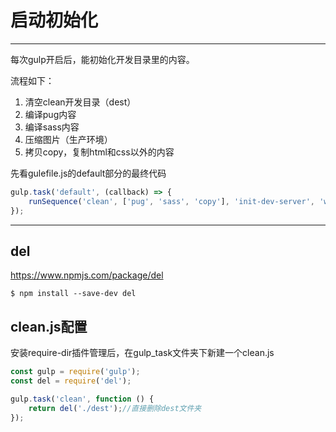 # 启动初始化
---

每次gulp开启后，能初始化开发目录里的内容。

流程如下：
1. 清空clean开发目录（dest）
2. 编译pug内容
3. 编译sass内容
4. 压缩图片（生产环境）
5. 拷贝copy，复制html和css以外的内容

先看gulefile.js的default部分的最终代码

```js
gulp.task('default', (callback) => {
    runSequence('clean', ['pug', 'sass', 'copy'], 'init-dev-server', 'watch', callback);
});
```
---

## del

https://www.npmjs.com/package/del

```
$ npm install --save-dev del
```

## clean.js配置

安装require-dir插件管理后，在gulp_task文件夹下新建一个clean.js

```js
const gulp = require('gulp');
const del = require('del');

gulp.task('clean', function () {
    return del('./dest');//直接删除dest文件夹
});
```
